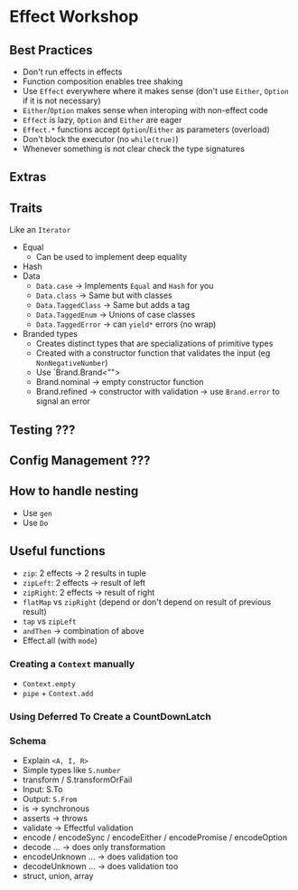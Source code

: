 # Effect Workshop

## Best Practices

-   Don't run effects in effects
-   Function composition enables tree shaking
-   Use `Effect` everywhere where it makes sense (don't use `Either`, `Option` if it is not necessary)
-   `Either`/`Option` makes sense when interoping with non-effect code
-   `Effect` is lazy, `Option` and `Either` are eager
-   `Effect.*` functions accept `Option`/`Either` as parameters (overload)
-   Don't block the executor (no `while(true)`)
-   Whenever something is not clear check the type signatures

## Extras

## Traits

Like an `Iterator`

-   Equal
    -   Can be used to implement deep equality
-   Hash
-   Data
    -   `Data.case` -> Implements `Equal` and `Hash` for you
    -   `Data.class` -> Same but with classes
    -   `Data.TaggedClass` -> Same but adds a tag
    -   `Data.TaggedEnum` -> Unions of case classes
    -   `Data.TaggedError` -> can `yield*` errors (no wrap)
-   Branded types
    -   Creates distinct types that are specializations of primitive types
    -   Created with a constructor function that validates the input (eg `NonNegativeNumber`)
    -   Use `Brand.Brand<"<name>">
    -   Brand.nominal -> empty constructor function
    -   Brand.refined -> constructor with validation
        -> use `Brand.error` to signal an error

## Testing ???

## Config Management ???

## How to handle nesting

-   Use `gen`
-   Use `Do`

## Useful functions

-   `zip`: 2 effects -> 2 results in tuple
-   `zipLeft`: 2 effects -> result of left
-   `zipRight`: 2 effects -> result of right
-   `flatMap` vs `zipRight` (depend or don't depend on result of previous result)
-   `tap` vs `zipLeft`
-   `andThen` -> combination of above
-   Effect.all (with `mode`)

### Creating a `Context` manually

-   `Context.empty`
-   `pipe` + `Context.add`

### Using Deferred To Create a CountDownLatch

### Schema

-   Explain `<A, I, R>`
-   Simple types like `S.number`
-   transform / S.transformOrFail
-   Input: S.To
-   Output: `S.From`
-   is -> synchronous
-   asserts -> throws
-   validate -> Effectful validation
-   encode / encodeSync / encodeEither / encodePromise / encodeOption
-   decode ... -> does only transformation
-   encodeUnknown ... -> does validation too
-   decodeUnknown ... -> does validation too
-   struct, union, array
